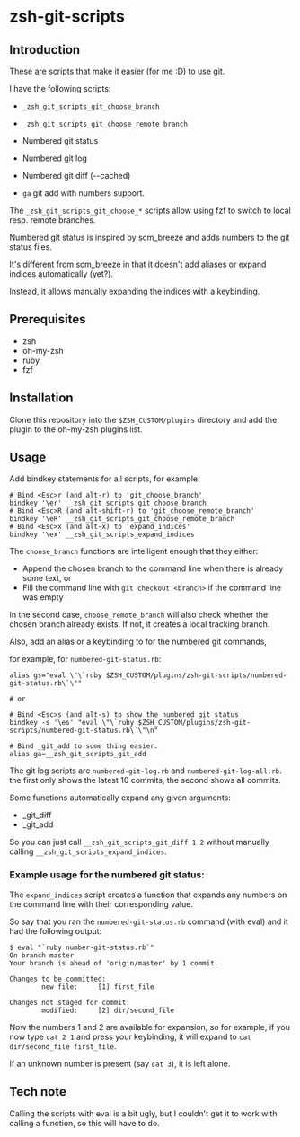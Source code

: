 # zsh-git-scripts

## Introduction

These are scripts that make it easier (for me :D) to use git.

I have the following scripts:

* `_zsh_git_scripts_git_choose_branch`
* `_zsh_git_scripts_git_choose_remote_branch`

* Numbered git status
* Numbered git log
* Numbered git diff (--cached)

* `ga` git add with numbers support.

The `_zsh_git_scripts_git_choose_*` scripts allow using fzf to switch to local resp. remote branches.

Numbered git status is inspired by scm_breeze and adds numbers to the git status files.

It's different from scm_breeze in that it doesn't add aliases or expand indices automatically (yet?).

Instead, it allows manually expanding the indices with a keybinding.

## Prerequisites

* zsh
* oh-my-zsh
* ruby
* fzf

## Installation

Clone this repository into the `$ZSH_CUSTOM/plugins` directory and add the plugin to the
oh-my-zsh plugins list.

## Usage

Add bindkey statements for all scripts, for example:

```
# Bind <Esc>r (and alt-r) to 'git_choose_branch'
bindkey '\er' __zsh_git_scripts_git_choose_branch
# Bind <Esc>R (and alt-shift-r) to 'git_choose_remote_branch'
bindkey '\eR' __zsh_git_scripts_git_choose_remote_branch
# Bind <Esc>x (and alt-x) to 'expand_indices'
bindkey '\ex' __zsh_git_scripts_expand_indices
```

The `choose_branch` functions are intelligent enough that they either:

* Append the chosen branch to the command line when there is already some text, or
* Fill the command line with `git checkout <branch>` if the command line was empty

In the second case, `choose_remote_branch` will also check whether the chosen
branch already exists. If not, it creates a local tracking branch.

Also, add an alias or a keybinding to for the numbered git commands,

for example, for `numbered-git-status.rb`:

```
alias gs="eval \"\`ruby $ZSH_CUSTOM/plugins/zsh-git-scripts/numbered-git-status.rb\`\""

# or

# Bind <Esc>s (and alt-s) to show the numbered git status
bindkey -s '\es' "eval \"\`ruby $ZSH_CUSTOM/plugins/zsh-git-scripts/numbered-git-status.rb\`\"\n"

# Bind _git_add to some thing easier.
alias ga=__zsh_git_scripts_git_add
```

The git log scripts are `numbered-git-log.rb` and `numbered-git-log-all.rb`.
the first only shows the latest 10 commits, the second shows all commits.

Some functions automatically expand any given arguments:

* _git_diff
* _git_add

So you can just call `__zsh_git_scripts_git_diff 1 2` without manually calling `__zsh_git_scripts_expand_indices`.

### Example usage for the numbered git status:

The `expand_indices` script creates a function that expands any numbers on the
command line with their corresponding value.

So say that you ran the `numbered-git-status.rb` command (with eval) and it had the
following output:

```
$ eval "`ruby number-git-status.rb`"
On branch master
Your branch is ahead of 'origin/master' by 1 commit.

Changes to be committed:
        new file:     [1] first_file

Changes not staged for commit:
        modified:     [2] dir/second_file
```

Now the numbers 1 and 2 are available for expansion, so for example, if you
now type `cat 2 1` and press your keybinding, it will expand to `cat dir/second_file first_file`.

If an unknown number is present (say `cat 3`), it is left alone.

## Tech note

Calling the scripts with eval is a bit ugly, but I couldn't get it to work with
calling a function, so this will have to do.
